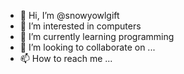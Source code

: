 - 👋 Hi, I’m @snowyowlgift
- 👀 I’m interested in computers
- 🌱 I’m currently learning programming
- 💞️ I’m looking to collaborate on ...
- 📫 How to reach me ...

<!---
snowyowlgift/snowyowlgift is a ✨ special ✨ repository because its `README.md` (this file) appears on your GitHub profile.
You can click the Preview link to take a look at your changes.
--->
